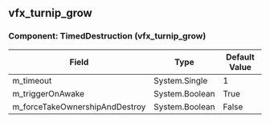 ## vfx_turnip_grow

### Component: TimedDestruction (vfx_turnip_grow)

|Field|Type|Default Value|
|---|---|---|
|m_timeout|System.Single|1|
|m_triggerOnAwake|System.Boolean|True|
|m_forceTakeOwnershipAndDestroy|System.Boolean|False|

